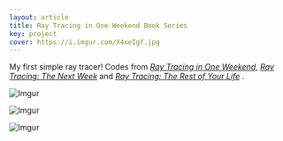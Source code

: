 ```yaml
---
layout: article
title: Ray Tracing in One Weekend Book Series
key: project
cover: https://i.imgur.com/X4xeIgf.jpg
---
```



<!--more-->

My first simple ray tracer! Codes from [_Ray Tracing in One Weekend_](https://raytracing.github.io/books/RayTracingInOneWeekend.html), [_Ray Tracing: The Next Week_](https://raytracing.github.io/books/RayTracingTheNextWeek.html) and [_Ray Tracing: The Rest of Your Life_](https://raytracing.github.io/books/RayTracingTheRestOfYourLife.html)
.

![Imgur](https://i.imgur.com/X4xeIgf.jpg)

![Imgur](https://i.imgur.com/jIKyO5W.jpg)

![Imgur](https://i.imgur.com/aDrWA05.jpg)